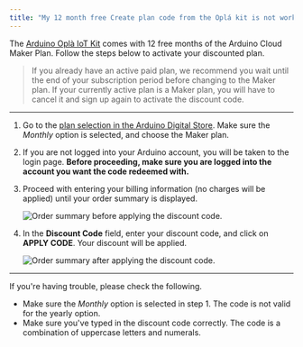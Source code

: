 ```yaml
---
title: "My 12 month free Create plan code from the Oplá kit is not working"
---
```


The [Arduino Oplà IoT Kit](https://store.arduino.cc/opla-iot-kit) comes with 12 free months of the Arduino Cloud Maker Plan. Follow the steps below to activate your discounted plan.

> If you already have an active paid plan, we recommend you wait until the end of your subscription period before changing to the Maker plan. If your currently active plan is a Maker plan, you will have to cancel it and sign up again to activate the discount code.

---

1. Go to the [plan selection in the Arduino Digital Store](https://cloud.arduino.cc/plans). Make sure the *Monthly* option is selected, and choose the Maker plan.

2. If you are not logged into your Arduino account, you will be taken to the login page. **Before proceeding, make sure you are logged into the account you want the code redeemed with.**

3. Proceed with entering your billing information (no charges will be applied) until your order summary is displayed.

   ![Order summary before applying the discount code.](img/opla-plan-code-empty.png)

4. In the **Discount Code** field, enter your discount code, and click on **APPLY CODE**. Your discount will be applied.

   ![Order summary after applying the discount code.](img/opla-plan-code-valid.png)

---

If you're having trouble, please check the following.

* Make sure the *Monthly* option is selected in step 1. The code is not valid for the yearly option.
* Make sure you've typed in the discount code correctly. The code is a combination of uppercase letters and numerals.
